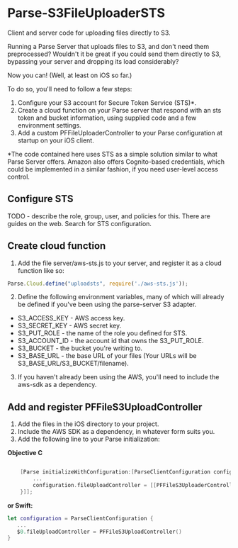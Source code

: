 # Parse-S3FileUploaderSTS
Client and server code for uploading files directly to S3.

Running a Parse Server that uploads files to S3, and don't need them preprocessed? 
Wouldn't it be great if you could send them directly to S3, bypassing your server
and dropping its load considerably? 

Now you can! (Well, at least on iOS so far.)

To do so, you'll need to follow a few steps:
1. Configure your S3 account for Secure Token Service (STS)*.
2. Create a cloud function on your Parse server that respond with an sts token and bucket information, 
using supplied code and a few environment settings.
3. Add a custom PFFileUploaderController to your Parse configuration at startup on your iOS client.

*The code contained here uses STS as a simple solution similar to what Parse Server offers. 
Amazon also offers Cognito-based credentials, which could be implemented in a similar fashion, if you
need user-level access control.

## Configure STS

TODO - describe the role, group, user, and policies for this. There are guides on the web. Search for STS configuration.

## Create cloud function

1. Add the file server/aws-sts.js to your server, and register it as a cloud function 
like so:

```javascript
Parse.Cloud.define("uploadsts", require('./aws-sts.js'));
```

2. Define the following environment variables, many of which will already
be defined if you've been using the parse-server S3 adapter. 

- S3_ACCESS_KEY - AWS access key.
- S3_SECRET_KEY - AWS secret key. 
- S3_PUT_ROLE - the name of the role you defined for STS.
- S3_ACCOUNT_ID - the account id that owns the S3_PUT_ROLE. 
- S3_BUCKET - the bucket you're writing to.
- S3_BASE_URL - the base URL of your files (Your URLs will be S3_BASE_URL/S3_BUCKET/filename).

3. If you haven't already been using the AWS, you'll need to include the aws-sdk as a dependency.

## Add and register PFFileS3UploadController

1. Add the files in the iOS directory to your project.
2. Include the AWS SDK as a dependency, in whatever form suits you.
3. Add the following line to your Parse initialization:

**Objective C**

```objective-c

    [Parse initializeWithConfiguration:[ParseClientConfiguration configurationWithBlock:^(id<ParseMutableClientConfiguration> configuration) {
        ...
        configuration.fileUploadController = [[PFFileS3UploaderController alloc]init];
    }]];
 ```
 
**or Swift:**
 
 ```swift
let configuration = ParseClientConfiguration {
    ...
    $0.fileUploadController = PFFileS3UploadController()
}
```